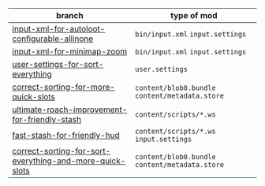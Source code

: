 branch | type of mod
--- | ---
[input-xml-for-autoloot-configurable-allinone][branch-1] | `bin/input.xml` `input.settings`
[input-xml-for-minimap-zoom][branch-2] | `bin/input.xml` `input.settings`
[user-settings-for-sort-everything][branch-3] | `user.settings`
[correct-sorting-for-more-quick-slots][branch-4] | `content/blob0.bundle` `content/metadata.store`
[ultimate-roach-improvement-for-friendly-stash][branch-5] | `content/scripts/*.ws`
[fast-stash-for-friendly-hud][branch-6] | `content/scripts/*.ws` `input.settings`
[correct-sorting-for-sort-everything-and-more-quick-slots][branch-7] | `content/blob0.bundle` `content/metadata.store`

[branch-1]: https://github.com/galeksandrp/witcher3mods/tree/input-xml-for-autoloot-configurable-allinone
[branch-2]: https://github.com/galeksandrp/witcher3mods/tree/input-xml-for-minimap-zoom
[branch-3]: https://github.com/galeksandrp/witcher3mods/tree/user-settings-for-sort-everything
[branch-4]: https://github.com/galeksandrp/witcher3mods/tree/correct-sorting-for-more-quick-slots
[branch-5]: https://github.com/galeksandrp/witcher3mods/tree/ultimate-roach-improvement-for-friendly-stash
[branch-6]: https://github.com/galeksandrp/witcher3mods/tree/fast-stash-for-friendly-hud
[branch-7]: https://github.com/galeksandrp/witcher3mods/tree/correct-sorting-for-sort-everything-and-more-quick-slots
